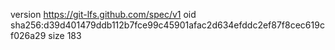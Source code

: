 version https://git-lfs.github.com/spec/v1
oid sha256:d39d401479ddb112b7fce99c45901afac2d634efddc2ef87f8cec619cf026a29
size 183
